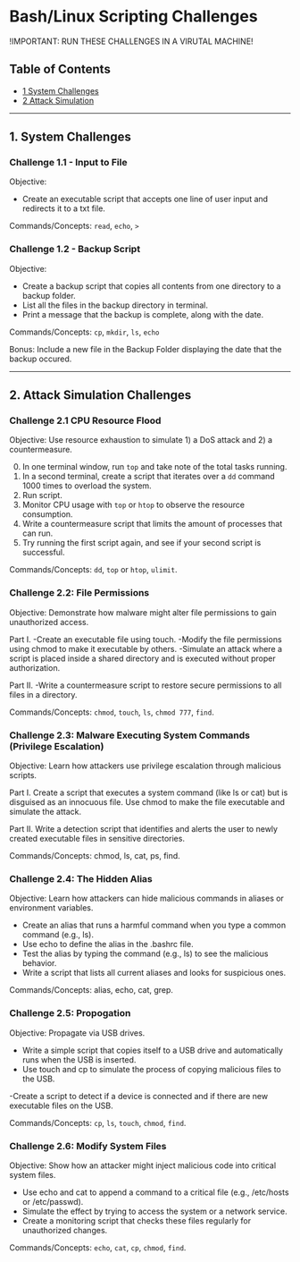 # Bash/Linux Scripting Challenges 

!IMPORTANT: RUN THESE CHALLENGES IN A VIRUTAL MACHINE!

## Table of Contents
- [1 System Challenges](#1)
- [2 Attack Simulation](#2.-Attack-Simulation-Challenges)

---------

## 1. System Challenges 

### Challenge 1.1 - Input to File

Objective: 
- Create an executable script that accepts one line of user input and redirects it to a txt file.

Commands/Concepts: `read`, `echo`, `>`

### Challenge 1.2 - Backup Script  

Objective: 
- Create a backup script that copies all contents from one directory to a backup folder. 
- List all the files in the backup directory in terminal. 
- Print a message that the backup is complete, along with the date. 

Commands/Concepts: `cp`, `mkdir`, `ls`, `echo` 

Bonus: Include a new file in the Backup Folder displaying the date that the backup occured. 

--------

## 2. Attack Simulation Challenges

### Challenge 2.1 CPU Resource Flood

Objective: Use resource exhaustion to simulate 1) a DoS attack and 2) a countermeasure.

0. In one terminal window, run `top` and take note of the total tasks running.
1. In a second terminal, create a script that iterates over a `dd` command 1000 times to overload the system.
2. Run script.
3. Monitor CPU usage with `top` or `htop` to observe the resource consumption. 
4. Write a countermeasure script that limits the amount of processes that can run.
5. Try running the first script again, and see if your second script is successful. 

Commands/Concepts: `dd`, `top` or `htop`, `ulimit`.

### Challenge 2.2: File Permissions

Objective: Demonstrate how malware might alter file permissions to gain unauthorized access.

Part I. 
-Create an executable file using touch.
-Modify the file permissions using chmod to make it executable by others.
-Simulate an attack where a script is placed inside a shared directory and is executed without proper authorization.

Part II.
-Write a countermeasure script to restore secure permissions to all files in a directory.

Commands/Concepts: `chmod`, `touch`, `ls`, `chmod 777`, `find`.

### Challenge 2.3: Malware Executing System Commands (Privilege Escalation)

Objective: Learn how attackers use privilege escalation through malicious scripts.

Part I. 
Create a script that executes a system command (like ls or cat) but is disguised as an innocuous file.
Use chmod to make the file executable and simulate the attack.

Part II.
Write a detection script that identifies and alerts the user to newly created executable files in sensitive directories.

Commands/Concepts: chmod, ls, cat, ps, find.

### Challenge 2.4: The Hidden Alias

Objective: Learn how attackers can hide malicious commands in aliases or environment variables.

- Create an alias that runs a harmful command when you type a common command (e.g., ls).
- Use echo to define the alias in the .bashrc file.
- Test the alias by typing the command (e.g., ls) to see the malicious behavior.
- Write a script that lists all current aliases and looks for suspicious ones.

Commands/Concepts: alias, echo, cat, grep.

### Challenge 2.5: Propogation 

Objective: Propagate via USB drives.

- Write a simple script that copies itself to a USB drive and automatically runs when the USB is inserted.
- Use touch and cp to simulate the process of copying malicious files to the USB.

-Create a script to detect if a device is connected and if there are new executable files on the USB.

Commands/Concepts: `cp`, `ls`, `touch`, `chmod`, `find`.


### Challenge 2.6: Modify System Files

Objective: Show how an attacker might inject malicious code into critical system files.

- Use echo and cat to append a command to a critical file (e.g., /etc/hosts or /etc/passwd).
- Simulate the effect by trying to access the system or a network service.
- Create a monitoring script that checks these files regularly for unauthorized changes.

Commands/Concepts: `echo`, `cat`, `cp`, `chmod`, `find`.
